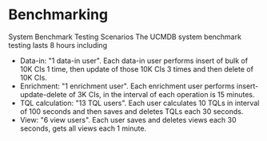 # Benchmarking

System Benchmark Testing Scenarios
The UCMDB system benchmark testing lasts 8 hours including

*	Data-in: "1 data-in user". Each data-in user performs insert of bulk of 10K CIs 1 time, then update of those 10K CIs 3 times and then delete of 10K CIs.
*	Enrichment: "1 enrichment user". Each enrichment user performs insert-update-delete of 3K CIs, in the interval of each operation is 15 minutes.
*	TQL calculation: "13 TQL users". Each user calculates 10 TQLs in interval of 100 seconds and then saves and deletes TQLs each 30 seconds.
*	View: "6 view users". Each user saves and deletes views each 30 seconds, gets all views each 1 minute.

